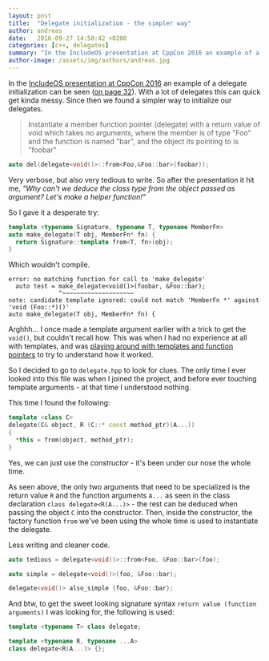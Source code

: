```yaml
---
layout: post
title:  "Delegate initialization - the simpler way"
author: andreas
date:   2016-09-27 14:50:42 +0200
categories: [c++, delegates]
summary: "In the IncludeOS presentation at CppCon 2016 an example of a delegate initialization can be seen. With a lot of delegates this can quick get kinda messy. Since then we found a simpler way to initialize our delegates."
author-image: /assets/img/authors/andreas.jpg
---
```

In the [IncludeOS presentation at CppCon 2016](http://www.slideshare.net/IncludeOS/include-ltos-from-bootloader-to-rest-api-with-the-new-c) an example of a delegate initialization can be seen ([on page 32](http://www.slideshare.net/IncludeOS/include-ltos-from-bootloader-to-rest-api-with-the-new-c/32)). With a lot of delegates this can quick get kinda messy. Since then we found a simpler way to initialize our delegates.

> Instantiate a member function pointer (delegate) with a return value of void which takes no arguments, where the member is of type "Foo" and the function is named "bar", and the object its pointing to is "foobar"
>

```cpp
auto del(delegate<void()>::from<Foo,&Foo::bar>(foobar));
```

Very verbose, but also very tedious to write. So after the presentation it hit me, *"Why can't we deduce the class type from the object passed as argument? Let's make a helper function!"*

So I gave it a desperate try:

```cpp
template <typename Signature, typename T, typename MemberFn>
auto make_delegate(T obj, MemberFn* fn) {
  return Signature::template from<T, fn>(obj);
}
```

Which wouldn't compile.

```
error: no matching function for call to 'make_delegate'
  auto test = make_delegate<void()>(foobar, &Foo::bar);
              ^~~~~~~~~~~~~~~~~~~~~
note: candidate template ignored: could not match 'MemberFn *' against 'void (Foo::*)()'
auto make_delegate(T obj, MemberFn* fn) {
```
Arghhh... I once made a template argument earlier with a trick to get the `void()`, but couldn't recall how. This was when I had no experience at all with templates, and was [playing around with templates and function pointers](https://github.com/AndreasAakesson/delegate/blob/master/delegate.cpp) to try to understand how it worked.

So I decided to go to `delegate.hpp` to look for clues. The only time I ever looked into this file was when I joined the project, and before ever touching template arguments - at that time I understood nothing.

This time I found the following:

```cpp
template <class C>
delegate(C& object, R (C::* const method_ptr)(A...))
{
  *this = from(object, method_ptr);
}
```

Yes, we can just use the *constructor* - it's been under our nose the whole time.

As seen above, the only two arguments that need to be specialized is the return value `R` and the function arguments `A...` as seen in the class declaration `class delegate<R(A...)>` - the rest can be deduced when passing the object `C` into the constructor. Then, inside the constructor, the factory function `from` we've been using the whole time is used to instantiate the delegate.

Less writing and cleaner code.

```cpp
auto tedious = delegate<void()>::from<Foo, &Foo::bar>(foo);

auto simple = delegate<void()>(foo, &Foo::bar);

delegate<void()> also_simple {foo, &Foo::bar};
```

And btw, to get the sweet looking signature syntax `return value (function arguments)` I was looking for, the following is used:

```cpp
template <typename T> class delegate;

template <typename R, typename ...A>
class delegate<R(A...)> {};
```
